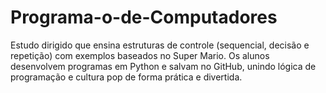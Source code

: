 # Programa-o-de-Computadores
Estudo dirigido que ensina estruturas de controle (sequencial, decisão e repetição) com exemplos baseados no Super Mario. Os alunos desenvolvem programas em Python e salvam no GitHub, unindo lógica de programação e cultura pop de forma prática e divertida.
